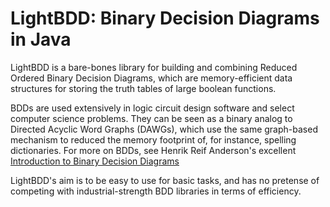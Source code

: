 # LightBDD: Binary Decision Diagrams in Java

LightBDD is a bare-bones library for building and combining Reduced Ordered Binary Decision Diagrams, which are memory-efficient data structures for storing the truth tables of large boolean functions.

BDDs are used extensively in logic circuit design software and select computer science problems.  They can be seen as a binary analog to Directed Acyclic Word Graphs (DAWGs), which use the same graph-based mechanism to reduced the memory footprint of, for instance, spelling dictionaries.  For more on BDDs, see Henrik Reif Anderson's excellent [Introduction to Binary Decision Diagrams][r1]

LightBDD's aim is to be easy to use for basic tasks, and has no pretense of competing with industrial-strength BDD libraries in terms of efficiency.

[r1]: http://www.cs.unb.ca/~gdueck/courses/cs4835/bdd97.pdf "Henrik Reif Anderson, 'An Introduction to Binary Decision Diagrams,' 1997."
